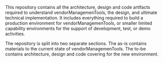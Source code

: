 This repository contains all the architecture, design and code artifacts required to understand vendorManagemenTools, the design, and ultimate technical implementation. It includes everything required to build a production environment for vendorManagemenTools, or smaller limited capability environments for the support of development, test, or demo activities.

The repository is split into two separate sections. The as-is contains materials to the current state of vendorManagemenTools. The to-be contains architecture, design and code covering for the new environment.
